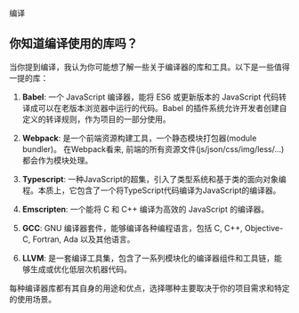 编译

## 你知道编译使用的库吗？

当你提到编译，我认为你可能想了解一些关于编译器的库和工具。以下是一些值得一提的库：

1. **Babel**: 一个 JavaScript 编译器，能将 ES6 或更新版本的 JavaScript 代码转译成可以在老版本浏览器中运行的代码。Babel 的插件系统允许开发者创建自定义的转译规则，作为项目的一部分使用。

2. **Webpack**: 是一个前端资源构建工具，一个静态模块打包器(module bundler)。 在Webpack看来, 前端的所有资源文件(js/json/css/img/less/...)都会作为模块处理。

3. **Typescript**: 一种JavaScript的超集，引入了类型系统和基于类的面向对象编程。本质上，它包含了一个将TypeScript代码编译为JavaScript的编译器。

4. **Emscripten**: 一个能将 C 和 C++ 编译为高效的 JavaScript 的编译器。

5. **GCC**: GNU 编译器套件，能够编译各种编程语言，包括 C, C++, Objective-C, Fortran, Ada 以及其他语言。

6. **LLVM**: 是一套编译工具集，包含了一系列模块化的编译器组件和工具链，能够生成或优化低层次机器代码。

每种编译器库都有其自身的用途和优点，选择哪种主要取决于你的项目需求和特定的使用场景。